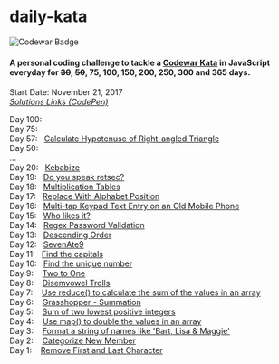 # daily-kata
![Codewar Badge](https://www.codewars.com/users/tinuola/badges/large)</br>
#### A personal coding challenge to tackle a [Codewar Kata](https://www.codewars.com/) in JavaScript everyday for ~~30~~, ~~50~~, 75, 100, 150, 200, 250, 300 and 365 days.

Start Date: November 21, 2017</br>
_[Solutions Links (CodePen)](https://codepen.io/collection/XMJOMV/)_
<br>

Day 100:
</br>
Day 75:
</br>
Day 57:&nbsp;&nbsp; [Calculate Hypotenuse of Right-angled Triangle](https://www.codewars.com/kata/525a3d6b85a9a47fcf00055a)
</br>
Day 50:
</br>
...
</br>
Day 20:&nbsp;&nbsp; [Kebabize](https://www.codewars.com/kata/57f8ff867a28db569e000c4a)
</br>
Day 19:&nbsp;&nbsp; [Do you speak retsec?](https://www.codewars.com/kata/5516ab668915478845000780)
</br>
Day 18:&nbsp;&nbsp; [Multiplication Tables](https://www.codewars.com/kata/5432fd1c913a65b28f000342)
</br>
Day 17:&nbsp;&nbsp; [Replace With Alphabet Position](https://www.codewars.com/kata/546f922b54af40e1e90001da)
</br>
Day 16:&nbsp;&nbsp; [Multi-tap Keypad Text Entry on an Old Mobile Phone](https://www.codewars.com/kata/54a2e93b22d236498400134b)
</br>
Day 15:&nbsp;&nbsp; [Who likes it?](https://www.codewars.com/kata/5266876b8f4bf2da9b000362)
</br>
Day 14:&nbsp;&nbsp; [Regex Password Validation](https://www.codewars.com/kata/52e1476c8147a7547a000811)
</br>
Day 13:&nbsp;&nbsp; [Descending Order](https://www.codewars.com/kata/5467e4d82edf8bbf40000155)
</br>
Day 12:&nbsp;&nbsp; [SevenAte9](https://www.codewars.com/kata/559f44187fa851efad000087)
</br>
Day 11:&nbsp;&nbsp; [Find the capitals](https://www.codewars.com/kata/539ee3b6757843632d00026b)
</br>
Day 10:&nbsp;&nbsp; [Find the unique number](https://www.codewars.com/kata/585d7d5adb20cf33cb000235) 
</br>
Day 9:&nbsp;&nbsp;&nbsp; [Two to One](https://www.codewars.com/kata/5656b6906de340bd1b0000ac) 
</br>
Day 8:&nbsp;&nbsp;&nbsp; [Disemvowel Trolls](https://www.codewars.com/kata/52fba66badcd10859f00097e) 
</br>
Day 7:&nbsp;&nbsp;&nbsp; [Use reduce() to calculate the sum of the values in an array](https://www.codewars.com/kata/532b4057484b0e58e8000766)
</br>
Day 6:&nbsp;&nbsp;&nbsp; [Grasshopper - Summation](https://www.codewars.com/kata/55d24f55d7dd296eb9000030)
</br>
Day 5:&nbsp;&nbsp;&nbsp; [Sum of two lowest positive integers](https://www.codewars.com/kata/558fc85d8fd1938afb000014) 
</br>
Day 4:&nbsp;&nbsp;&nbsp; [Use map() to double the values in an array](https://www.codewars.com/kata/53951fff369894e4f10007a9) 
</br>
Day 3:&nbsp;&nbsp;&nbsp; [Format a string of names like 'Bart, Lisa & Maggie'](https://www.codewars.com/kata/53368a47e38700bd8300030d)
</br>
Day 2:&nbsp;&nbsp;&nbsp; [Categorize New Member](https://www.codewars.com/kata/5502c9e7b3216ec63c0001aa)
</br>
Day 1:&nbsp;&nbsp;&nbsp; [Remove First and Last Character](https://www.codewars.com/kata/56bc28ad5bdaeb48760009b0)
